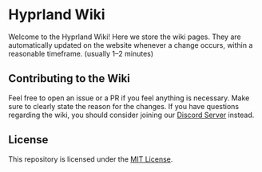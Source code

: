 # Hyprland Wiki

Welcome to the Hyprland Wiki! Here we store the wiki pages. They are automatically updated on the
website whenever a change occurs, within a reasonable timeframe. (usually 1–2 minutes)

## Contributing to the Wiki

Feel free to open an issue or a PR if you feel anything is necessary.
Make sure to clearly state the reason for the changes. If you have questions regarding the wiki,
you should consider joining our [Discord Server](https://discord.gg/hQ9XvMUjjr) instead.

## License

This repository is licensed under the [MIT License](LICENSE).